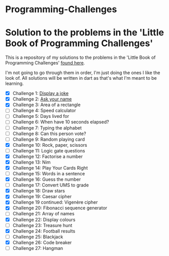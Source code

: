 # Programming-Challenges
 Solution to the problems in the 'Little Book of Programming Challenges'
======

This is a repository of my solutions to the problems in the 'Little Book of Programming Challenges'
[found here](https://community.computingatschool.org.uk/files/130/original.pdf).

I'm not going to go through them in order, I'm just doing the ones I like the look of.
All solutions will be written in dart as that's what I'm meant to be learning.

- [x] Challenge 1: [Display a joke](https://github.com/YasminSalahEldin/Programming-Challenges/blob/master/lib/challenge_001.dart)
- [x] Challenge 2: [Ask your name](https://github.com/YasminSalahEldin/Programming-Challenges/blob/master/lib/challenge_002.dart)
- [x] Challenge 3: Area of a rectangle
- [ ] Challenge 4: Speed calculator
- [ ] Challenge 5: Days lived for
- [ ] Challenge 6: When have 10 seconds elapsed?
- [ ] Challenge 7: Typing the alphabet
- [ ] Challenge 8: Can this person vote?
- [ ] Challenge 9: Random playing card
- [x] Challenge 10: Rock, paper, scissors
- [ ] Challenge 11: Logic gate questions
- [x] Challenge 12: Factorise a number
- [x] Challenge 13: Nim
- [x] Challenge 14: Play Your Cards Right
- [ ] Challenge 15: Words in a sentence
- [x] Challenge 16: Guess the number
- [ ] Challenge 17: Convert UMS to grade
- [x] Challenge 18: Draw stars
- [x] Challenge 19: Caesar cipher
- [x] Challenge 19 continued: Vigenère cipher
- [x] Challenge 20: Fibonacci sequence generator
- [ ] Challenge 21: Array of names
- [x] Challenge 22: Display colours
- [ ] Challenge 23: Treasure hunt
- [x] Challenge 24: Football results
- [ ] Challenge 25: Blackjack
- [x] Challenge 26: Code breaker
- [ ] Challenge 27: Hangman

